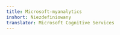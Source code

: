 ```yaml
---
title: Microsoft-myanalytics
inshort: Niezdefiniowany
translator: Microsoft Cognitive Services
---
```




